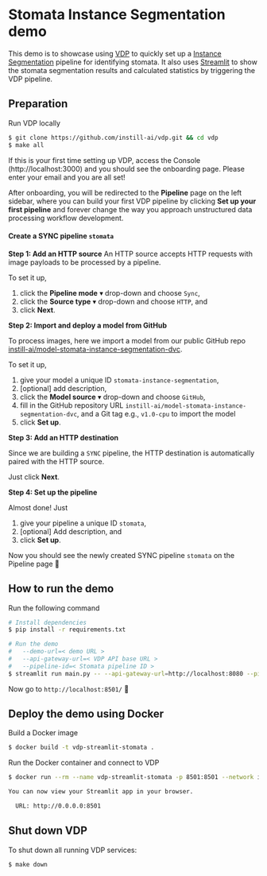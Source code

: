 # Stomata Instance Segmentation demo

This demo is to showcase using [VDP](https://github.com/instill-ai/vdp) to quickly set up a [Instance Segmentation](https://github.com/instill-ai/model-stomata-instance-segmentation-dvc) pipeline for identifying stomata.
It also uses [Streamlit](https://streamlit.io) to show the stomata segmentation results and calculated statistics by triggering the VDP pipeline.

## Preparation
Run VDP locally

```bash
$ git clone https://github.com/instill-ai/vdp.git && cd vdp
$ make all
```

If this is your first time setting up VDP, access the Console (http://localhost:3000) and you should see the onboarding page. Please enter your email and you are all set!

After onboarding, you will be redirected to the **Pipeline** page on the left sidebar, where you can build your first VDP pipeline by clicking **Set up your first pipeline** and forever change the way you approach unstructured data processing workflow development.

#### Create a SYNC pipeline `stomata`

**Step 1: Add an HTTP source**
An HTTP source accepts HTTP requests with image payloads to be processed by a pipeline.

To set it up,

1. click the **Pipeline mode** ▾ drop-down and choose `Sync`,
2. click the **Source type** ▾ drop-down and choose `HTTP`, and
3. click **Next**.

**Step 2: Import and deploy a model from GitHub**

To process images, here we import a model from our public GitHub repo [instill-ai/model-stomata-instance-segmentation-dvc](https://github.com/instill-ai/model-stomata-instance-segmentation-dvc).

To set it up,

1. give your model a unique ID `stomata-instance-segmentation`,
2. [optional] add description,
3. click the **Model source** ▾ drop-down and choose `GitHub`,
4. fill in the GitHub repository URL `instill-ai/model-stomata-instance-segmentation-dvc`, and a Git tag e.g., `v1.0-cpu` to import the model
5. click **Set up**.

**Step 3: Add an HTTP destination**

Since we are building a `SYNC` pipeline, the HTTP destination is automatically paired with the HTTP source.

Just click **Next**.

**Step 4: Set up the pipeline**

Almost done! Just

1. give your pipeline a unique ID `stomata`,
2. [optional] Add description, and
3. click **Set up**.

Now you should see the newly created SYNC pipeline `stomata` on the Pipeline page 🎉

## How to run the demo
Run the following command
```bash
# Install dependencies
$ pip install -r requirements.txt

# Run the demo
#   --demo-url=< demo URL >
#   --api-gateway-url=< VDP API base URL >
#   --pipeline-id=< Stomata pipeline ID >
$ streamlit run main.py -- --api-gateway-url=http://localhost:8080 --pipeline-id=stomata
```

Now go to `http://localhost:8501/` 🎉

## Deploy the demo using Docker

Build a Docker image
```bash
$ docker build -t vdp-streamlit-stomata .
```
Run the Docker container and connect to VDP
```bash
$ docker run --rm --name vdp-streamlit-stomata -p 8501:8501 --network instill-network vdp-streamlit-stomata -- --api-gateway-url=http://api-gateway:8080 --pipeline-id=stomata

You can now view your Streamlit app in your browser.

  URL: http://0.0.0.0:8501

```

## Shut down VDP

To shut down all running VDP services:
```
$ make down
```

